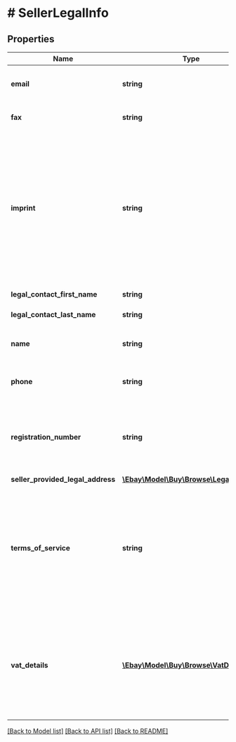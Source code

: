 # # SellerLegalInfo

## Properties

Name | Type | Description | Notes
------------ | ------------- | ------------- | -------------
**email** | **string** | The seller&#39;s business email address. | [optional]
**fax** | **string** | The seller&#39; business fax number. | [optional]
**imprint** | **string** | This is a free-form string created by the seller. This is information often found on business cards, such as address. This is information used by some countries. | [optional]
**legal_contact_first_name** | **string** | The seller&#39;s first name. | [optional]
**legal_contact_last_name** | **string** | The seller&#39;s last name. | [optional]
**name** | **string** | The name of the seller&#39;s business. | [optional]
**phone** | **string** | The seller&#39;s business phone number. | [optional]
**registration_number** | **string** | The seller&#39;s registration number. This is information used by some countries. | [optional]
**seller_provided_legal_address** | [**\Ebay\Model\Buy\Browse\LegalAddress**](LegalAddress.md) |  | [optional]
**terms_of_service** | **string** | This is a free-form string created by the seller. This is the seller&#39;s terms or condition, which is in addition to the seller&#39;s return policies. | [optional]
**vat_details** | [**\Ebay\Model\Buy\Browse\VatDetail[]**](VatDetail.md) | An array of the seller&#39;s VAT (value added tax) IDs and the issuing country. VAT is a tax added by some European countries. | [optional]

[[Back to Model list]](../../README.md#models) [[Back to API list]](../../README.md#endpoints) [[Back to README]](../../README.md)
